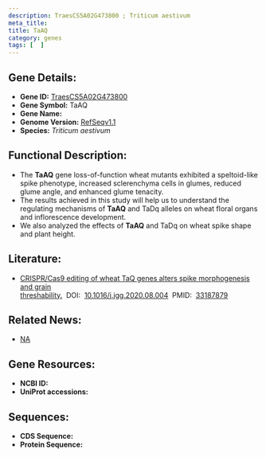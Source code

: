 ```yaml
---
description: TraesCS5A02G473800 ; Triticum aestivum
meta_title:
title: TaAQ
category: genes
tags: [  ]
---
```


## Gene Details:
- **Gene ID:**	[TraesCS5A02G473800](https://www.maizegdb.org/gene_center/gene/TraesCS5A02G473800)
- **Gene Symbol:** TaAQ
- **Gene Name:** 
- **Genome Version:** [RefSeqv1.1](https://www.maizegdb.org/genome/assembly/RefSeqv1.1)
- **Species:** *Triticum aestivum*

## Functional Description:
   - The **TaAQ** gene loss-of-function wheat mutants exhibited a speltoid-like spike phenotype, increased sclerenchyma cells in glumes, reduced glume angle, and enhanced glume tenacity.
   - The results achieved in this study will help us to understand the regulating mechanisms of **TaAQ** and TaDq alleles on wheat floral organs and inflorescence development.
   - We also analyzed the effects of **TaAQ** and TaDq on wheat spike shape and plant height.

## Literature:
   - [CRISPR/Cas9 editing of wheat TaQ genes alters spike morphogenesis and grain threshability.]( https://www.sciencedirect.com/science/article/abs/pii/S1673852720301454?via%3Dihub)&nbsp;&nbsp;DOI:&nbsp;&nbsp;[10.1016/j.jgg.2020.08.004](https://www.sciencedirect.com/science/article/abs/pii/S1673852720301454?via%3Dihub)&nbsp;&nbsp;PMID:&nbsp;&nbsp;[33187879](https://pubmed.ncbi.nlm.nih.gov/33187879/)

## Related News:
   - [NA](https://mp.weixin.qq.com/s?__biz=Mzg3MDEwNDEyMg==&mid=2247498019&idx=2&sn=705370c4307c2b13aad292f887e67198&chksm=ce905476f9e7dd60d1e38f217b8de2cc04cbdf8527b4a4df6f09818680fe32c7b7145ead80d5&scene=27&poc_token=HA2FbWWjC3cIcVW1whIuDgKybiEshtQuTPqaEc9o)

## Gene Resources:
- **NCBI ID:** [](https://www.ncbi.nlm.nih.gov/gene/?term=)
- **UniProt accessions:** [](https://www.uniprot.org/uniprotkb//entry)

## Sequences:
- **CDS Sequence:**
- **Protein Sequence:**
